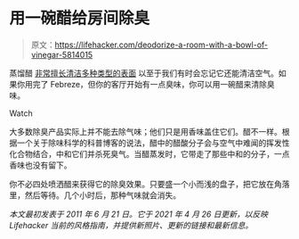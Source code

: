 # 用一碗醋给房间除臭

> 原文：<https://lifehacker.com/deodorize-a-room-with-a-bowl-of-vinegar-5814015>

蒸馏醋 [非常擅长清洁多种类型的表面](https://lifehacker.com/8-things-you-probably-didnt-know-you-can-clean-with-vin-1846357379/slides/2) 以至于我们有时会忘记它还能清洁空气。如果你用完了 Febreze，但你的客厅开始有一点臭味，你可以用一碗醋来清除臭味。

Watch

大多数除臭产品实际上并不能去除气味；他们只是用香味盖住它们。醋不一样。根据一个关于除味科学的科普博客的说法，醋中的醋酸分子会与空气中难闻的挥发性化合物结合，中和它们并杀死臭气。当醋蒸发时，它带走了那些中和的分子，一点香味也没有留下。

你不必四处喷洒醋来获得它的除臭效果。只要盛一个小而浅的盘子，把它放在角落里，然后等待。几个小时后，那种气味就会消失。

*本文最初发表于 2011 年 6 月 21 日。它于 2021 年 4 月 26 日更新，以反映 Lifehacker 当前的风格指南，并提供新照片、更新的链接和最新信息。*